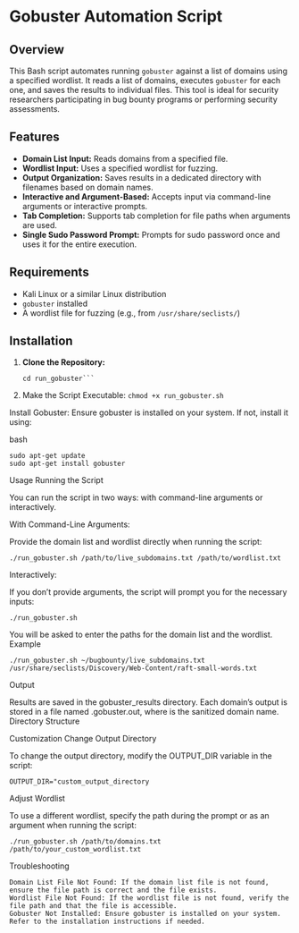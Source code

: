 # Gobuster Automation Script

## Overview

This Bash script automates running `gobuster` against a list of domains using a specified wordlist. It reads a list of domains, executes `gobuster` for each one, and saves the results to individual files. This tool is ideal for security researchers participating in bug bounty programs or performing security assessments.

## Features

- **Domain List Input:** Reads domains from a specified file.
- **Wordlist Input:** Uses a specified wordlist for fuzzing.
- **Output Organization:** Saves results in a dedicated directory with filenames based on domain names.
- **Interactive and Argument-Based:** Accepts input via command-line arguments or interactive prompts.
- **Tab Completion:** Supports tab completion for file paths when arguments are used.
- **Single Sudo Password Prompt:** Prompts for sudo password once and uses it for the entire execution.

## Requirements

- Kali Linux or a similar Linux distribution
- `gobuster` installed
- A wordlist file for fuzzing (e.g., from `/usr/share/seclists/`)

## Installation

1. **Clone the Repository:**
   ```git clone https://github.com/d3ndr1t30x/run_gobuster.git
   cd run_gobuster``` 

2. Make the Script Executable:
   ```chmod +x run_gobuster.sh```

Install Gobuster:
Ensure gobuster is installed on your system. If not, install it using:

bash

    sudo apt-get update
    sudo apt-get install gobuster

Usage
Running the Script

You can run the script in two ways: with command-line arguments or interactively.

With Command-Line Arguments:

Provide the domain list and wordlist directly when running the script:

```./run_gobuster.sh /path/to/live_subdomains.txt /path/to/wordlist.txt```

Interactively:

If you don’t provide arguments, the script will prompt you for the necessary inputs:

```./run_gobuster.sh```

You will be asked to enter the paths for the domain list and the wordlist.
Example

```./run_gobuster.sh ~/bugbounty/live_subdomains.txt /usr/share/seclists/Discovery/Web-Content/raft-small-words.txt```

Output

Results are saved in the gobuster_results directory. Each domain’s output is stored in a file named <domain>.gobuster.out, where <domain> is the sanitized domain name.
Directory Structure


Customization
Change Output Directory

To change the output directory, modify the OUTPUT_DIR variable in the script:

```OUTPUT_DIR="custom_output_directory```

Adjust Wordlist

To use a different wordlist, specify the path during the prompt or as an argument when running the script:

```./run_gobuster.sh /path/to/domains.txt /path/to/your_custom_wordlist.txt```

Troubleshooting

    Domain List File Not Found: If the domain list file is not found, ensure the file path is correct and the file exists.
    Wordlist File Not Found: If the wordlist file is not found, verify the file path and that the file is accessible.
    Gobuster Not Installed: Ensure gobuster is installed on your system. Refer to the installation instructions if needed.
